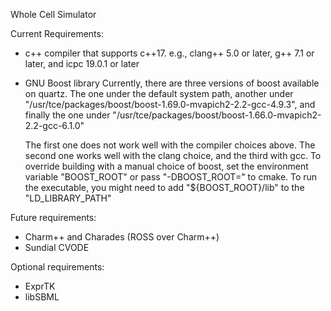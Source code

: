 Whole Cell Simulator

Current Requirements:
 - c++ compiler that supports c++17.
   e.g., clang++ 5.0 or later, g++ 7.1 or later, and icpc 19.0.1 or later
 - GNU Boost library
   Currently, there are three versions of boost available on quartz.
   The one under the default system path, another under
   "/usr/tce/packages/boost/boost-1.69.0-mvapich2-2.2-gcc-4.9.3", and finally
   the one under "/usr/tce/packages/boost/boost-1.66.0-mvapich2-2.2-gcc-6.1.0"

   The first one does not work well with the compiler choices above.
   The second one works well with the clang choice, and the third with gcc.
   To override building with a manual choice of boost, set the environment
   variable "BOOST\_ROOT" or pass "-DBOOST\_ROOT=<path-to-the-chosen-boost-build>"
   to cmake. To run the executable, you might need to add "${BOOST\_ROOT}/lib"
   to the "LD\_LIBRARY\_PATH"

Future requirements:
 - Charm++ and Charades (ROSS over Charm++)
 - Sundial CVODE

Optional requirements:
 - ExprTK
 - libSBML
